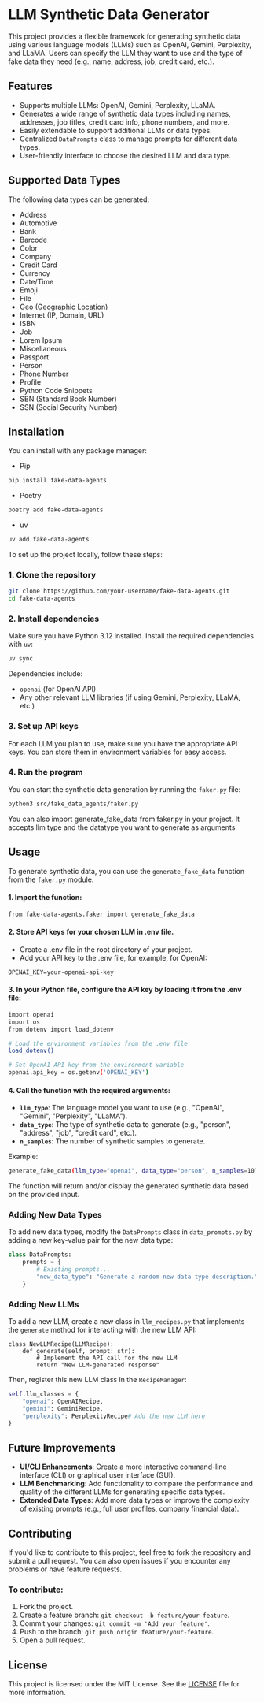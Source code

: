 # LLM Synthetic Data Generator

This project provides a flexible framework for generating synthetic data using various language models (LLMs) such as OpenAI, Gemini, Perplexity, and LLaMA. Users can specify the LLM they want to use and the type of fake data they need (e.g., name, address, job, credit card, etc.).

## Features

- Supports multiple LLMs: OpenAI, Gemini, Perplexity, LLaMA.
- Generates a wide range of synthetic data types including names, addresses, job titles, credit card info, phone numbers, and more.
- Easily extendable to support additional LLMs or data types.
- Centralized `DataPrompts` class to manage prompts for different data types.
- User-friendly interface to choose the desired LLM and data type.

## Supported Data Types

The following data types can be generated:

- Address
- Automotive
- Bank
- Barcode
- Color
- Company
- Credit Card
- Currency
- Date/Time
- Emoji
- File
- Geo (Geographic Location)
- Internet (IP, Domain, URL)
- ISBN
- Job
- Lorem Ipsum
- Miscellaneous
- Passport
- Person
- Phone Number
- Profile
- Python Code Snippets
- SBN (Standard Book Number)
- SSN (Social Security Number)

## Installation

You can install with any package manager:

- Pip

```bash
pip install fake-data-agents
```

- Poetry 

```bash
poetry add fake-data-agents
```

- uv

```bash
uv add fake-data-agents
```

To set up the project locally, follow these steps:

### 1. Clone the repository

```bash
git clone https://github.com/your-username/fake-data-agents.git
cd fake-data-agents
```

### 2. Install dependencies

Make sure you have Python 3.12 installed. Install the required dependencies with `uv`:

```bash
uv sync
```

Dependencies include:
- `openai` (for OpenAI API)
- Any other relevant LLM libraries (if using Gemini, Perplexity, LLaMA, etc.)

### 3. Set up API keys

For each LLM you plan to use, make sure you have the appropriate API keys. You can store them in environment variables for easy access.

### 4. Run the program

You can start the synthetic data generation by running the `faker.py` file:

```bash
python3 src/fake_data_agents/faker.py
```

You can also import generate_fake_data from faker.py in your project. It accepts llm type and the datatype you want to generate as arguments

## Usage
To generate synthetic data, you can use the `generate_fake_data` function from the `faker.py` module.

#### 1. **Import the function**:  
   ```bash
   from fake-data-agents.faker import generate_fake_data
   ```

#### 2. Store API keys for your chosen LLM in .env file.
* Create a .env file in the root directory of your project.
* Add your API key to the .env file, for example, for OpenAI:
```
OPENAI_KEY=your-openai-api-key
```

#### 3. In your Python file, configure the API key by loading it from the .env file:
```bash
import openai
import os
from dotenv import load_dotenv

# Load the environment variables from the .env file
load_dotenv()

# Set OpenAI API key from the environment variable
openai.api_key = os.getenv('OPENAI_KEY')
```

#### 4. **Call the function with the required arguments**:
   - **`llm_type`**: The language model you want to use (e.g., "OpenAI", "Gemini", "Perplexity", "LLaMA").
   - **`data_type`**: The type of synthetic data to generate (e.g., "person", "address", "job", "credit card", etc.).
   - **`n_samples`**: The number of synthetic samples to generate.

   Example:
   ```bash
   generate_fake_data(llm_type="openai", data_type="person", n_samples=10)
   ```

The function will return and/or display the generated synthetic data based on the provided input.


### Adding New Data Types

To add new data types, modify the `DataPrompts` class in `data_prompts.py` by adding a new key-value pair for the new data type:

```python
class DataPrompts:
    prompts = {
        # Existing prompts...
        "new_data_type": "Generate a random new data type description.",
    }
```

### Adding New LLMs

To add a new LLM, create a new class in `llm_recipes.py` that implements the `generate` method for interacting with the new LLM API:

```
class NewLLMRecipe(LLMRecipe):
    def generate(self, prompt: str):
        # Implement the API call for the new LLM
        return "New LLM-generated response"
```

Then, register this new LLM class in the `RecipeManager`:

```python
self.llm_classes = {
    "openai": OpenAIRecipe,
    "gemini": GeminiRecipe,
    "perplexity": PerplexityRecipe# Add the new LLM here
}
```

## Future Improvements

- **UI/CLI Enhancements**: Create a more interactive command-line interface (CLI) or graphical user interface (GUI).
- **LLM Benchmarking**: Add functionality to compare the performance and quality of the different LLMs for generating specific data types.
- **Extended Data Types**: Add more data types or improve the complexity of existing prompts (e.g., full user profiles, company financial data).

## Contributing

If you'd like to contribute to this project, feel free to fork the repository and submit a pull request. You can also open issues if you encounter any problems or have feature requests.

### To contribute:
1. Fork the project.
2. Create a feature branch: `git checkout -b feature/your-feature`.
3. Commit your changes: `git commit -m 'Add your feature'`.
4. Push to the branch: `git push origin feature/your-feature`.
5. Open a pull request.

## License

This project is licensed under the MIT License. See the [LICENSE](LICENSE) file for more information.
